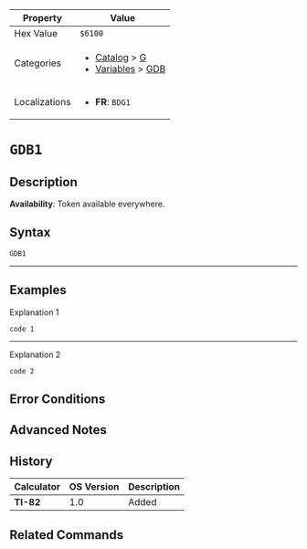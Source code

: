 | Property      | Value |
|---------------|-------|
| Hex Value     | `$6100`|
| Categories    | <ul><li>[Catalog](<../categories/Catalog.md>) > [G](<../categories/Catalog.md#G>)</li><li>[Variables](<../categories/Variables.md>) > [GDB](<../categories/Variables.md#GDB>)</li></ul> |
| Localizations | <ul><li><b>FR</b>: `BDG1`</li></ul> |

# `GDB1`

## Description



<b>Availability</b>: Token available everywhere.

## Syntax
`GDB1`

<hr>

## Examples

Explanation 1
```ti-basic
code 1
```
---
Explanation 2
```ti-basic
code 2
```

## Error Conditions


## Advanced Notes


## History
| Calculator | OS Version | Description |
|------------|------------|-------------|
| <b>TI-82</b> | 1.0 | Added |

## Related Commands

